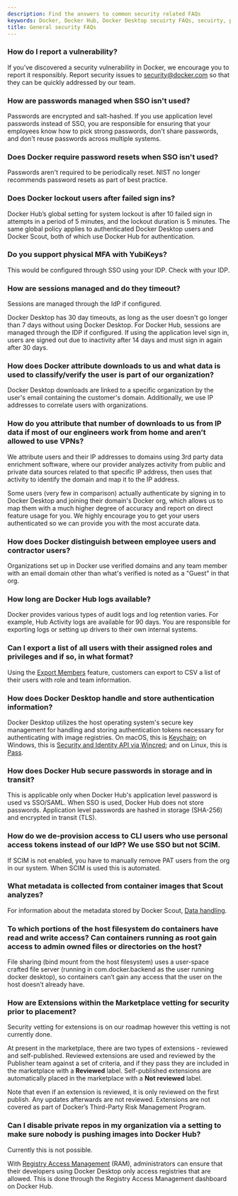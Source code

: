 ```yaml
---
description: Find the answers to common security related FAQs
keywords: Docker, Docker Hub, Docker Desktop secuirty FAQs, secuirty, platform, Docker Scout, admin, security
title: General security FAQs
---
```


### How do I report a vulnerability?

If you’ve discovered a security vulnerability in Docker, we encourage you to report it responsibly. Report security issues to security@docker.com so that they can be quickly addressed by our team.

### How are passwords managed when SSO isn't used? 

Passwords are encrypted and salt-hashed. If you use application level passwords instead of SSO, you are responsible for ensuring that your employees know how to pick strong passwords, don't share passwords, and don't reuse passwords across multiple systems. 

### Does Docker require password resets when SSO isn't used? 

Passwords aren't required to be periodically reset. NIST no longer recommends password resets as part of best practice.

### Does Docker lockout users after failed sign ins? 

Docker Hub’s global setting for system lockout is after 10 failed sign in attempts in a period of 5 minutes, and the lockout duration is 5 minutes. The same global policy applies to authenticated Docker Desktop users and Docker Scout, both of which use Docker Hub for authentication.

### Do you support physical MFA with YubiKeys? 

This would be configured through SSO using your IDP. Check with your IDP.

### How are sessions managed and do they timeout? 

Sessions are managed through the IdP if configured.  

Docker Desktop has 30 day timeouts, as long as the user doesn't go longer than 7 days without using Docker Desktop. For Docker Hub, sessions are managed through the IDP if configured. If using the application level sign in, users are signed out due to inactivity after 14 days and must sign in again after 30 days.

### How does Docker attribute downloads to us and what data is used to classify/verify the user is part of our organization? 

Docker Desktop downloads are linked to a specific organization by the user's email containing the customer's domain. Additionally, we use IP addresses to correlate users with organizations.

### How do you attribute that number of downloads to us from IP data if most of our engineers work from home and aren’t allowed to use VPNs? 

We attribute users and their IP addresses to domains using 3rd party data enrichment software, where our provider analyzes activity from public and private data sources related to that specific IP address, then uses that activity to identify the domain and map it to the IP address.

Some users (very few in comparison) actually authenticate by signing in to Docker Desktop and joining their domain's Docker org, which allows us to map them with a much higher degree of accuracy and report on direct feature usage for you. We highly encourage you to get your users authenticated so we can provide you with the most accurate data.

### How does Docker distinguish between employee users and contractor users? 

Organizations set up in Docker use verified domains and any team member with an email domain other than what's verified is noted as a "Guest" in that org.

### How long are Docker Hub logs available? 

Docker provides various types of audit logs and log retention varies. For example, Hub Activity logs are available for 90 days. You are responsible for exporting logs or setting up drivers to their own internal systems.  

### Can I export a list of all users with their assigned roles and privileges and if so, in what format?

Using the [Export Members](../../docker-hub/members.md) feature, customers can export to CSV a list of their users with role and team information. 

### How does Docker Desktop handle and store authentication information?

Docker Desktop utilizes the host operating system's secure key management for handling and storing authentication tokens necessary for authenticating with image registries. On macOS, this is [Keychain](https://support.apple.com/guide/security/keychain-data-protection-secb0694df1a/web); on Windows, this is [Security and Identity API via Wincred](https://learn.microsoft.com/en-us/windows/win32/api/wincred/); and on Linux, this is [Pass](https://www.passwordstore.org/). 

### How does Docker Hub secure passwords in storage and in transit? 

This is applicable only when Docker Hub's application level password is used vs SSO/SAML. When SSO is used, Docker Hub does not store passwords. Application level passwords are hashed in storage (SHA-256) and encrypted in transit (TLS).

### How do we de-provision access to CLI users who use personal access tokens instead of our IdP? We use SSO but not SCIM. 

If SCIM is not enabled, you have to manually remove PAT users from the org in our system. When SCIM is used this is automated.

### What metadata is collected from container images that Scout analyzes?

For information about the metadata stored by Docker Scout, [Data handling](../../scout/data-handling.md).

### To which portions of the host filesystem do containers have read and write access? Can containers running as root gain access to admin owned files or directories on the host? 

File sharing (bind mount from the host filesystem) uses a user-space crafted file server (running in com.docker.backend as the user running docker desktop), so containers can’t gain any access that the user on the host doesn’t already have.

### How are Extensions within the Marketplace vetting for security prior to placement? 

Security vetting for extensions is on our roadmap however this vetting is not currently done. 

At present in the marketplace, there are two types of extensions - reviewed and self-published. Reviewed extensions are used and reviewed by the Publisher team against a set of criteria, and if they pass they are included in the marketplace with a **Reviewed** label. Self-published extensions are automatically placed in the marketplace with a **Not reviewed** label. 

Note that even if an extension is reviewed, it is only reviewed on the first publish. Any updates afterwards are not reviewed. Extensions are not covered as part of Docker’s Third-Party Risk Management Program.

### Can I disable private repos in my organization via a setting to make sure nobody is pushing images into Docker Hub? 

Currently this is not possible. 

With [Registry Access Management](../../security/for-admins/registry-access-management.md) (RAM), administrators can ensure that their developers using Docker Desktop only access registries that are allowed. This is done through the Registry Access Management dashboard on Docker Hub. 

